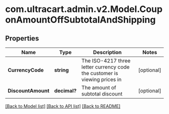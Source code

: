 # com.ultracart.admin.v2.Model.CouponAmountOffSubtotalAndShipping
## Properties

Name | Type | Description | Notes
------------ | ------------- | ------------- | -------------
**CurrencyCode** | **string** | The ISO-4217 three letter currency code the customer is viewing prices in | [optional] 
**DiscountAmount** | **decimal?** | The amount of subtotal discount | [optional] 


[[Back to Model list]](../README.md#documentation-for-models) [[Back to API list]](../README.md#documentation-for-api-endpoints) [[Back to README]](../README.md)

